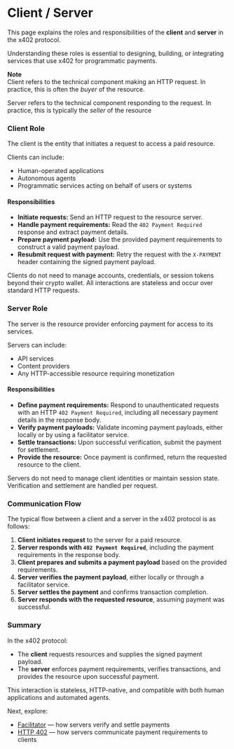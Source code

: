 # Client / Server

This page explains the roles and responsibilities of the **client** and **server** in the x402 protocol.

Understanding these roles is essential to designing, building, or integrating services that use x402 for programmatic payments.

**Note**\
Client refers to the technical component making an HTTP request. In practice, this is often the _buyer_ of the resource.

Server refers to the technical component responding to the request. In practice, this is typically the _seller_ of the resource

### Client Role

The client is the entity that initiates a request to access a paid resource.

Clients can include:

* Human-operated applications
* Autonomous agents
* Programmatic services acting on behalf of users or systems

#### Responsibilities

* **Initiate requests:** Send an HTTP request to the resource server.
* **Handle payment requirements:** Read the `402 Payment Required` response and extract payment details.
* **Prepare payment payload:** Use the provided payment requirements to construct a valid payment payload.
* **Resubmit request with payment:** Retry the request with the `X-PAYMENT` header containing the signed payment payload.

Clients do not need to manage accounts, credentials, or session tokens beyond their crypto wallet. All interactions are stateless and occur over standard HTTP requests.

### Server Role

The server is the resource provider enforcing payment for access to its services.

Servers can include:

* API services
* Content providers
* Any HTTP-accessible resource requiring monetization

#### Responsibilities

* **Define payment requirements:** Respond to unauthenticated requests with an HTTP `402 Payment Required`, including all necessary payment details in the response body.
* **Verify payment payloads:** Validate incoming payment payloads, either locally or by using a facilitator service.
* **Settle transactions:** Upon successful verification, submit the payment for settlement.
* **Provide the resource:** Once payment is confirmed, return the requested resource to the client.

Servers do not need to manage client identities or maintain session state. Verification and settlement are handled per request.

### Communication Flow

The typical flow between a client and a server in the x402 protocol is as follows:

1. **Client initiates request** to the server for a paid resource.
2. **Server responds with `402 Payment Required`**, including the payment requirements in the response body.
3. **Client prepares and submits a payment payload** based on the provided requirements.
4. **Server verifies the payment payload**, either locally or through a facilitator service.
5. **Server settles the payment** and confirms transaction completion.
6. **Server responds with the requested resource**, assuming payment was successful.

### Summary

In the x402 protocol:

* The **client** requests resources and supplies the signed payment payload.
* The **server** enforces payment requirements, verifies transactions, and provides the resource upon successful payment.

This interaction is stateless, HTTP-native, and compatible with both human applications and automated agents.

Next, explore:

* [Facilitator](facilitator.md) — how servers verify and settle payments
* [HTTP 402](http-402.md) — how servers communicate payment requirements to clients
